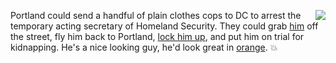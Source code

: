 <img src="http://scripting.com/images/2020/07/21/mask.png" border="0" align="right">Portland could send a handful of plain clothes cops to DC to arrest the temporary acting secretary of Homeland Security. They could grab <a href="https://en.wikipedia.org/wiki/Chad_Wolf">him</a> off the street, fly him back to Portland, <a href="https://www.cnn.com/2020/01/10/politics/hillary-clinton-donald-trump-justice-department/index.html">lock him up</a>, and put him on trial for kidnapping. He's a nice looking guy, he'd look great in <a href="https://pixel2pixeldesign.com/collection-outstanding-orange-websites/">orange</a>. :boom:
